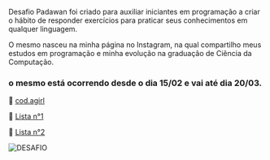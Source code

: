 

Desafio Padawan foi criado para auxiliar iniciantes em programação a criar o hábito de responder exercícios para praticar seus conhecimentos em qualquer linguagem.

O mesmo nasceu na minha página no Instagram, na qual compartilho meus estudos em programação e minha evolução na graduação de Ciência da Computação.


### o mesmo está ocorrendo desde o dia 15/02 e vai até dia 20/03.

:link: [cod.agirl](https://www.instagram.com/cod.agirl/)

:paperclip: [Lista n°1](https://drive.google.com/drive/folders/1Ijw2K3PAvztDMQhs12-bt1kDgPvfOVtq?usp=sharing)

:paperclip: [Lista n°2](https://drive.google.com/drive/folders/1Ijw2K3PAvztDMQhs12-bt1kDgPvfOVtq?usp=sharing)

![DESAFIO](https://user-images.githubusercontent.com/40921734/108636148-3503f180-7462-11eb-82ad-ac60270a39e0.png)
